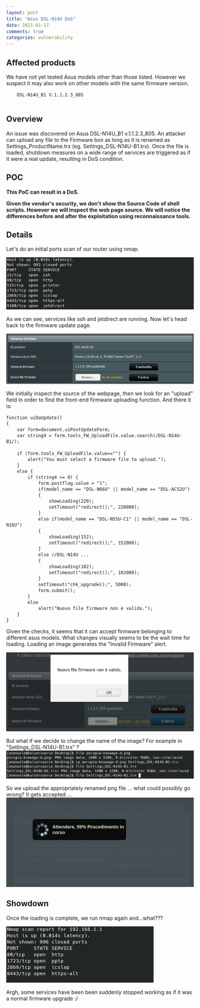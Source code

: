 ```yaml
---
layout: post
title: "Asus DSL-N14U DoS"
date: 2021-01-17
comments: true
categories: vulnerability
---
```



## Affected products

We have not yet tested Asus models other than those listed. However we suspect it may also work on other models with the same firmware version.

```
    DSL-N14U_B1 V.1.1.2.3_805
    
```




## Overview

An issue was discovered on Asus DSL-N14U_B1 v.1.1.2.3_805. An attacker can upload any file to the Firmware box as long as it is renamed as Settings_ProductName.trx (eg. Settings_DSL-N14U-B1.trx). Once the file is loaded, shutdown measures on a wide range of services are triggered as if it were a real update, resulting in DoS condition.

## POC

**This PoC can result in a DoS.**

**Given the vendor's security, we don't show the Source Code of shell scripts. However we will inspect the web page source. We will notice the differences before and after the exploitation using reconnaissance tools.**

## Details

Let's do an initial ports scan of our router using nmap.

![](/assets/asus/nmap-1.png)

As we can see, services like ssh and jetdirect are running.
Now let's head back to the firmware update page.

![](/assets/asus/firmware_update_page.png)

We initially inspect the source of the webpage, then we look for an "upload" field in order to find the front-end firmware uploading function. And there it is:
```
function uiDoUpdate()
{
	var form=document.uiPostUpdateForm;
	var string4 = form.tools_FW_UploadFile.value.search(/DSL-N14U-B1/);

	if (form.tools_FW_UploadFile.value=="") {
		alert("You must select a firmware file to upload.");
	}
	else {
		if (string4 >= 0) {
			form.postflag.value = "1";
			if(model_name == "DSL-N66U" || model_name == "DSL-AC52U")
			{
				showLoading(220);
				setTimeout("redirect();", 220000);
			}
			else if(model_name == "DSL-N55U-C1" || model_name == "DSL-N16U")
			{
				showLoading(152);
				setTimeout("redirect();", 152000);
			}
			else //DSL-N14U ...
			{
				showLoading(182);
				setTimeout("redirect();", 182000);
			}
			setTimeout("chk_upgrade();", 5000);
			form.submit();
		}
		else
			alert("Nuovo file firmware non è valido.");
	}
}

```
Given the checks, it seems that it can accept firmware belonging to different asus models.
What changes visually seems to be the wait time for loading.
Loading an image generates the "Invalid Firmware" alert.

![](/assets/asus/not_valid.png)

But what if we decide to change the name of the image? For example in "Settings_DSL-N14U-B1.trx" ?
![](/assets/asus/rename.png)

So we upload the appropriately renamed png file ... what could possibly go wrong? It gets accepted ...
![](/assets/asus/upload_progress.png)
## Showdown
Once the loading is complete, we run nmap again and...what??? 

![](/assets/asus/nmap-2.png)

Argh, some services have been been suddenly stopped working as if it was a normal firmware upgrade :/
